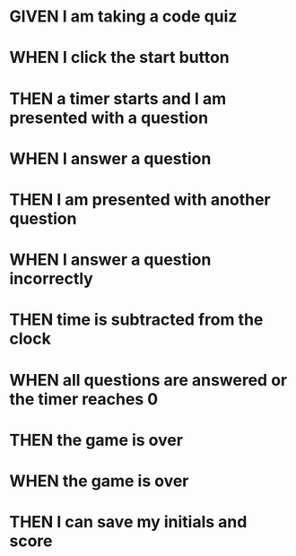 # GIVEN I am taking a code quiz

# WHEN I click the start button
# THEN a timer starts and I am presented with a question

# WHEN I answer a question
# THEN I am presented with another question

# WHEN I answer a question incorrectly
# THEN time is subtracted from the clock

# WHEN all questions are answered or the timer reaches 0
# THEN the game is over

# WHEN the game is over
# THEN I can save my initials and score
